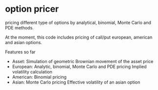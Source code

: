 #  option pricer
pricing different type of options by analytical, binomial, Monte Carlo and PDE methods.

At the moment, this code includes pricing of call/put european, american and asian options.

Features so far
* Asset:
  Simulation of geometric Brownian movement of the asset price  
* European: 
  Analytic, binomial, Monte Carlo and PDE pricing
  Implied volatility calculation
* American:
  Binomial pricing
* Asian:
  Monte Carlo pricing
  Effective volatility of an asian option
